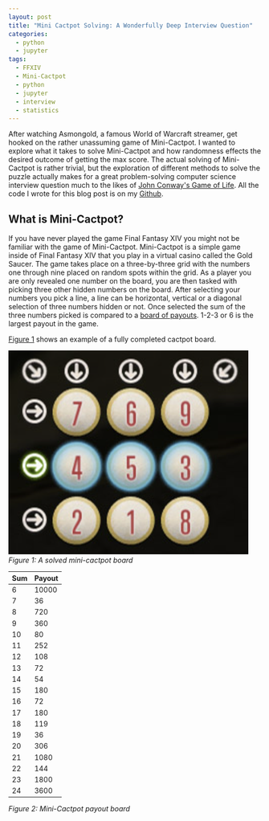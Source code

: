 ```yaml
---
layout: post
title: "Mini Cactpot Solving: A Wonderfully Deep Interview Question"
categories:
  - python
  - jupyter
tags:
  - FFXIV
  - Mini-Cactpot
  - python
  - jupyter
  - interview
  - statistics
---
```


After watching Asmongold, a famous World of Warcraft streamer, get hooked on the rather unassuming game of Mini-Cactpot. I wanted to explore what it takes to solve Mini-Cactpot and how randomness effects the desired outcome of getting the max score. The actual solving of Mini-Cactpot is rather trivial, but the exploration of different methods to solve the puzzle actually makes for a great problem-solving computer science interview question much to the likes of [John Conway's Game of Life](https://en.wikipedia.org/wiki/Conway%27s_Game_of_Life). All the code I wrote for this blog post is on my [Github](https://github.com/kinilune/cactpot-solver).

## What is Mini-Cactpot?

If you have never played the game Final Fantasy XIV you might not be familiar with the game of Mini-Cactpot. Mini-Cactpot is a simple game inside of Final Fantasy XIV that you play in a virtual casino called the Gold Saucer. The game takes place on a three-by-three grid with the numbers one through nine placed on random spots within the grid. As a player you are only revealed one number on the board, you are then tasked with picking three other hidden numbers on the board. After selecting your numbers you pick a line, a line can be horizontal, vertical or a diagonal selection of three numbers hidden or not. Once selected the sum of the three numbers picked is compared to a [board of payouts](#figure-2). 1-2-3 or 6 is the largest payout in the game.

[Figure 1](#figure-1) shows an example of a fully completed cactpot board.

![Mini-Cactpot Board](../assets/images/cactpotboard.png)
<a name="figure-1"></a>_Figure 1: A solved mini-cactpot board_

| Sum | Payout |
| --- | --- |
| 6 | 10000 |
| 7 | 36 |
| 8 | 720 |
| 9 | 360 |
| 10 | 80 |
| 11 | 252 |
| 12 | 108 |
| 13 | 72 |
| 14 | 54 |
| 15 | 180 |
| 16 | 72 |
| 17 | 180 |
| 18 | 119 |
| 19 | 36 |
| 20 | 306 |
| 21 | 1080 |
| 22 | 144 |
| 23 | 1800 |
| 24 | 3600 |

<a name="figure-2"></a>_Figure 2: Mini-Cactpot payout board_